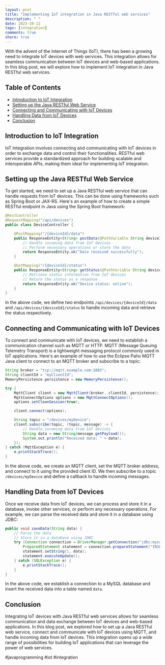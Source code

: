 ```yaml
---
layout: post
title: "Implementing IoT integration in Java RESTful web services"
description: " "
date: 2023-10-12
tags: [integration]
comments: true
share: true
---
```


With the advent of the Internet of Things (IoT), there has been a growing need to integrate IoT devices with web services. This integration allows for seamless communication between IoT devices and web-based applications. In this blog post, we will explore how to implement IoT integration in Java RESTful web services.

## Table of Contents

- [Introduction to IoT Integration](#introduction-to-iot-integration)
- [Setting up the Java RESTful Web Service](#setting-up-the-java-restful-web-service)
- [Connecting and Communicating with IoT Devices](#connecting-and-communicating-with-iot-devices)
- [Handling Data from IoT Devices](#handling-data-from-iot-devices)
- [Conclusion](#conclusion)

## Introduction to IoT Integration

IoT Integration involves connecting and communicating with IoT devices in order to exchange data and control their functionalities. RESTful web services provide a standardized approach for building scalable and interoperable APIs, making them ideal for implementing IoT integration.

## Setting up the Java RESTful Web Service

To get started, we need to set up a Java RESTful web service that can handle requests from IoT devices. This can be done using frameworks such as Spring Boot or JAX-RS. Here's an example of how to create a simple RESTful endpoint in Java using the Spring Boot framework:

```java
@RestController
@RequestMapping("/api/devices")
public class DeviceController {

    @PostMapping("/{deviceId}/data")
    public ResponseEntity<String> postData(@PathVariable String deviceId, @RequestBody String data) {
        // Handle incoming data from IoT devices
        // Perform necessary operations or store the data
        return ResponseEntity.ok("Data received successfully");
    }

    @GetMapping("/{deviceId}/status")
    public ResponseEntity<String> getStatus(@PathVariable String deviceId) {
        // Retrieve status information from IoT devices
        // Return the status as a response
        return ResponseEntity.ok("Device status: online");
    }
}
```

In the above code, we define two endpoints `/api/devices/{deviceId}/data` and `/api/devices/{deviceId}/status` to handle incoming data and retrieve the status respectively.

## Connecting and Communicating with IoT Devices

To connect and communicate with IoT devices, we need to establish a communication channel such as MQTT or HTTP. MQTT (Message Queuing Telemetry Transport) is a lightweight messaging protocol commonly used in IoT applications. Here's an example of how to use the Eclipse Paho MQTT Java client to connect to an MQTT broker and subscribe to a topic:

```java
String broker = "tcp://mqtt.example.com:1883";
String clientId = "myClientId";
MemoryPersistence persistence = new MemoryPersistence();

try {
    MqttClient client = new MqttClient(broker, clientId, persistence);
    MqttConnectOptions options = new MqttConnectOptions();
    options.setCleanSession(true);

    client.connect(options);

    String topic = "/devices/myDevice";
    client.subscribe(topic, (topic, message) -> {
        // Handle incoming data from IoT devices
        String data = new String(message.getPayload());
        System.out.println("Received data: " + data);
    });
} catch (MqttException e) {
    e.printStackTrace();
}
```

In the above code, we create an MQTT client, set the MQTT broker address, and connect to it using the provided client ID. We then subscribe to a topic `/devices/myDevice` and define a callback to handle incoming messages.

## Handling Data from IoT Devices

Once we receive data from IoT devices, we can process and store it in a database, invoke other services, or perform any necessary operations. For example, we can parse the received data and store it in a database using JDBC:

```java
public void saveData(String data) {
    // Parse the data
    // Store it in a database using JDBC
    try (Connection connection = DriverManager.getConnection("jdbc:mysql://localhost:3306/mydb", "username", "password")) {
        PreparedStatement statement = connection.prepareStatement("INSERT INTO data (value) VALUES (?)");
        statement.setString(1, data);
        statement.executeUpdate();
    } catch (SQLException e) {
        e.printStackTrace();
    }
}
```

In the above code, we establish a connection to a MySQL database and insert the received data into a table named `data`.

## Conclusion

Integrating IoT devices with Java RESTful web services allows for seamless communication and data exchange between IoT devices and web-based applications. In this blog post, we explored how to set up a Java RESTful web service, connect and communicate with IoT devices using MQTT, and handle incoming data from IoT devices. This integration opens up a wide range of possibilities for building IoT applications that can leverage the power of web services.

#javaprogramming #iot #integration